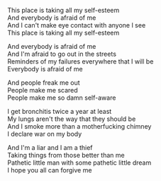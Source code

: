 This place is taking all my self-esteem  
And everybody is afraid of me  
And I can't make eye contact with anyone I see  
This place is taking all my self-esteem

And everybody is afraid of me  
And I'm afraid to go out in the streets  
Reminders of my failures everywhere that I will be  
Everybody is afraid of me

And people freak me out  
People make me scared  
People make me so damn self-aware

I get bronchitis twice a year at least  
My lungs aren't the way that they should be  
And I smoke more than a motherfucking chimney  
I declare war on my body

And I'm a liar and I am a thief  
Taking things from those better than me  
Pathetic little man with some pathetic little dream  
I hope you all can forgive me